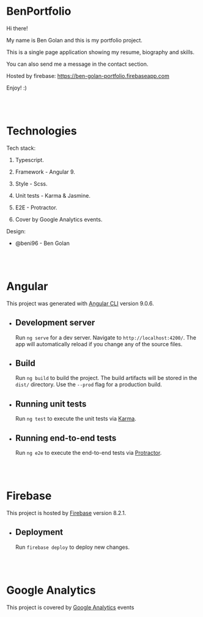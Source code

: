 # **BenPortfolio**

Hi there!

My name is Ben Golan and this is my portfolio project.

This is a single page application showing my resume, biography and skills.

You can also send me a message in the contact section.

Hosted by firebase: https://ben-golan-portfolio.firebaseapp.com

Enjoy! :)

<br/><br/>

# Technologies

Tech stack:

1. Typescript.

2. Framework - Angular 9.

3. Style - Scss.

4. Unit tests - Karma & Jasmine.

5. E2E - Protractor.

6. Cover by Google Analytics events.

Design:

* @beni96 - Ben Golan

<br/><br/>

# Angular

This project was generated with [Angular CLI](https://github.com/angular/angular-cli) version 9.0.6.

* ## Development server

    Run `ng serve` for a dev server. Navigate to `http://localhost:4200/`. The app will automatically reload if you change any of the source files.

* ## Build

    Run `ng build` to build the project. The build artifacts will be stored in the `dist/` directory. Use the `--prod` flag for a production build.

* ## Running unit tests

    Run `ng test` to execute the unit tests via [Karma](https://karma-runner.github.io).

* ## Running end-to-end tests

    Run `ng e2e` to execute the end-to-end tests via [Protractor](http://www.protractortest.org/).

<br/><br/>

# Firebase

This project is hosted by [Firebase](https://firebase.google.com/) version 8.2.1.

* ## Deployment

    Run `firebase deploy` to deploy new changes.

<br/><br/>

# Google Analytics

This project is covered by [Google Analytics](https://analytics.google.com/analytics/web/) events

